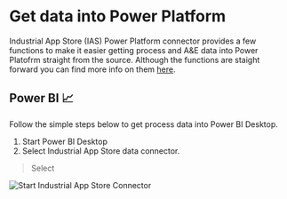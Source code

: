 # Get data into Power Platform

Industrial App Store (IAS) Power Platform connector provides a few functions to make it easier getting process and A&E data into Power Platofrm straight from the source. Although the functions are staight forward you can find more info on them [here](https://github.com/intelligentplant/IAS-Power-BI-connector#supported-actions-functions "IAS Power Platform functions").

## Power BI :chart_with_upwards_trend:

Follow the simple steps below to get process data into Power BI Desktop.

1. Start Power BI Desktop
2. Select Industrial App Store data connector.
> Select 

![Start Industrial App Store Connector](https://intelligentplant.com/datasheets/powerplatform/resources/ias-pp-start-connector.gif)